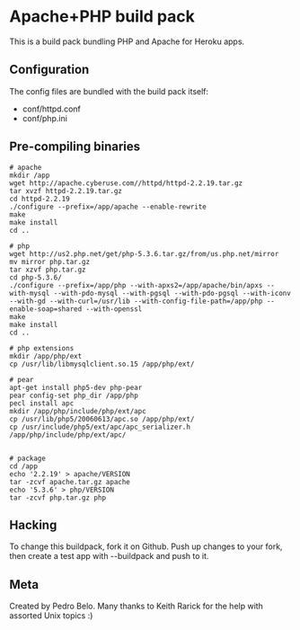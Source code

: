 Apache+PHP build pack
========================
This is a build pack bundling PHP and Apache for Heroku apps.

Configuration
-------------

The config files are bundled with the build pack itself:

* conf/httpd.conf
* conf/php.ini


Pre-compiling binaries
----------------------

    # apache
    mkdir /app
    wget http://apache.cyberuse.com//httpd/httpd-2.2.19.tar.gz
    tar xvzf httpd-2.2.19.tar.gz
    cd httpd-2.2.19
    ./configure --prefix=/app/apache --enable-rewrite
    make
    make install
    cd ..
    
    # php
    wget http://us2.php.net/get/php-5.3.6.tar.gz/from/us.php.net/mirror 
    mv mirror php.tar.gz
    tar xzvf php.tar.gz
    cd php-5.3.6/
    ./configure --prefix=/app/php --with-apxs2=/app/apache/bin/apxs --with-mysql --with-pdo-mysql --with-pgsql --with-pdo-pgsql --with-iconv --with-gd --with-curl=/usr/lib --with-config-file-path=/app/php --enable-soap=shared --with-openssl
    make
    make install
    cd ..
    
    # php extensions
    mkdir /app/php/ext
    cp /usr/lib/libmysqlclient.so.15 /app/php/ext/
    
    # pear
    apt-get install php5-dev php-pear
    pear config-set php_dir /app/php
    pecl install apc
    mkdir /app/php/include/php/ext/apc
    cp /usr/lib/php5/20060613/apc.so /app/php/ext/
    cp /usr/include/php5/ext/apc/apc_serializer.h /app/php/include/php/ext/apc/
    
    
    # package
    cd /app
    echo '2.2.19' > apache/VERSION
    tar -zcvf apache.tar.gz apache
    echo '5.3.6' > php/VERSION
    tar -zcvf php.tar.gz php


Hacking
-------

To change this buildpack, fork it on Github. Push up changes to your fork, then create a test app with --buildpack <your-github-url> and push to it.


Meta
----

Created by Pedro Belo.
Many thanks to Keith Rarick for the help with assorted Unix topics :)
